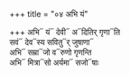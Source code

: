+++
title = "०४ अभि यं"

+++
अभि᳓ यं᳓ देवी᳓ अ᳓दितिर् गृणा᳓ति  
सवं᳓ देव᳓स्य सवितु᳓र् जुषाणा᳓  
अभि᳓ सम्रा᳓जो व᳓रुणो गृणन्ति  
अभि᳓ मित्रा᳓सो अर्यमा᳓ सजो᳓षाः